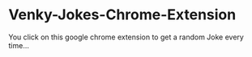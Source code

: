 # Venky-Jokes-Chrome-Extension
You click on this google chrome extension to get a random Joke every time...
